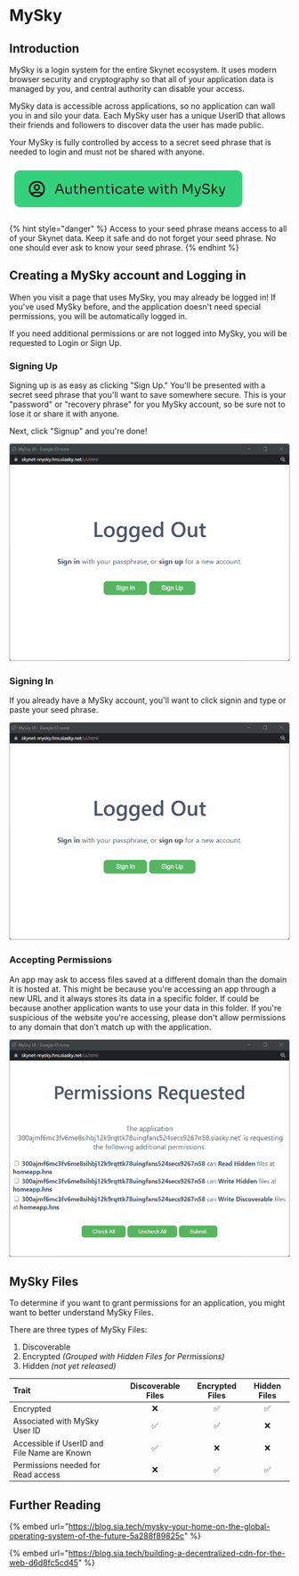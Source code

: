 # MySky

## Introduction

MySky is a login system for the entire Skynet ecosystem. It uses modern browser security and cryptography so that all of your application data is managed by you, and central authority can disable your access.

MySky data is accessible across applications, so no application can wall you in and silo your data. Each MySky user has a unique UserID that allows their friends and followers to discover data the user has made public.

Your MySky is fully controlled by access to a secret seed phrase that is needed to login and must not be shared with anyone.

![Example &quot;Login&quot; Button](../.gitbook/assets/image.png)

{% hint style="danger" %}
Access to your seed phrase means access to all of your Skynet data. Keep it safe and do not forget your seed phrase. No one should ever ask to know your seed phrase.
{% endhint %}

## Creating a MySky account and Logging in

When you visit a page that uses MySky, you may already be logged in! If you've used MySky before, and the application doesn't need special permissions, you will be automatically logged in.

If you need additional permissions or are not logged into MySky, you will be requested to Login or Sign Up.

### Signing Up

Signing up is as easy as clicking "Sign Up." You'll be presented with a secret seed phrase that you'll want to save somewhere secure. This is your "password" or "recovery phrase" for you MySky account, so be sure not to lose it or share it with anyone.

Next, click "Signup" and you're done!

![Signing up and copying a seed to the clipboard](../.gitbook/assets/signup1_nn_128.gif)

### Signing In

If you already have a MySky account, you'll want to click signin and type or paste your seed phrase.

![Signing in with a MySky Account](../.gitbook/assets/signin1_nn_128.gif)

### Accepting Permissions

An app may ask to access files saved at a different domain than the domain it is hosted at. This might be because you're accessing an app through a new URL and it always stores its data in a specific folder. If could be because another application wants to use your data in this folder. If you're suspicious of the website you're accessing, please don't allow permissions to any domain that don't match up with the application.

![Accepting Permissions from an application accessed using its skylink](../.gitbook/assets/permissions1_nn_128.gif)

## MySky Files

To determine if you want to grant permissions for an application, you might want to better understand MySky Files.

There are three types of MySky Files:

1. Discoverable
2. Encrypted _\(Grouped with Hidden Files for Permissions\)_
3. Hidden _\(not yet released\)_

| Trait | Discoverable Files | Encrypted Files | Hidden Files |
| :--- | :---: | :---: | :---: |
| Encrypted | ❌ | ✅ | ✅ |
| Associated with MySky User ID | ✅ | ✅ | ❌ |
| Accessible if UserID and File Name are Known | ✅ | ❌ | ❌ |
| Permissions needed for Read access | ❌ | ✅ | ✅ |

## Further Reading

{% embed url="https://blog.sia.tech/mysky-your-home-on-the-global-operating-system-of-the-future-5a288f89825c" %}

{% embed url="https://blog.sia.tech/building-a-decentralized-cdn-for-the-web-d6d8fc5cd45" %}

